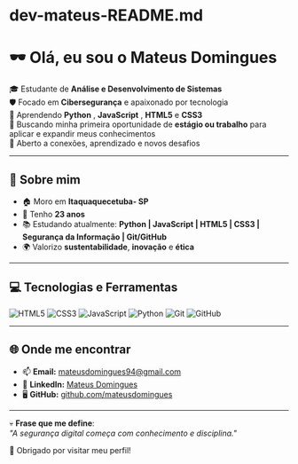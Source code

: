 # dev-mateus-README.md
# 🕶️ Olá, eu sou o Mateus Domingues  

🎓 Estudante de **Análise e Desenvolvimento de Sistemas**  
🛡️ Focado em **Cibersegurança** e apaixonado por tecnologia  
🌱 Aprendendo **Python** , **JavaScript** , **HTML5** e **CSS3**  
🧠 Buscando minha primeira oportunidade de **estágio ou trabalho** para aplicar e expandir meus conhecimentos  
🤝 Aberto a conexões, aprendizado e novos desafios  

---

## 📝 Sobre mim  
- 🏠 Moro em **Itaquaquecetuba- SP**  
- 🎂 Tenho **23 anos**  
- 📚 Estudando atualmente: **Python | JavaScript | HTML5 | CSS3 |  Segurança da Informação | Git/GitHub**  
- 🌍 Valorizo **sustentabilidade**, **inovação** e **ética**  

---

## 💻 Tecnologias e Ferramentas  

![HTML5](https://img.shields.io/badge/HTML5-0A0A0A?style=for-the-badge&logo=html5&logoColor=00ff00)  ![CSS3](https://img.shields.io/badge/CSS3-0A0A0A?style=for-the-badge&logo=css3&logoColor=00ff00)  ![JavaScript](https://img.shields.io/badge/JavaScript-0A0A0A?style=for-the-badge&logo=javascript&logoColor=00ff00)  ![Python](https://img.shields.io/badge/Python-0A0A0A?style=for-the-badge&logo=python&logoColor=00ff00)  ![Git](https://img.shields.io/badge/Git-0A0A0A?style=for-the-badge&logo=git&logoColor=00ff00)  ![GitHub](https://img.shields.io/badge/GitHub-0A0A0A?style=for-the-badge&logo=github&logoColor=00ff00)  

---


## 🌐 Onde me encontrar  

- 📫 **Email:** [mateusdomingues94@gmail.com](mailto:mateusdomingues94@gmail.com)  
- 💼 **LinkedIn:** [Mateus Domingues](www.linkedin.com/in/mateus-domingues-402868370)  
- 🖥️ **GitHub:** [github.com/mateusdomingues](https://github.com/mateusdomingues)  

---

💀 **Frase que me define**:  
*"A segurança digital começa com conhecimento e disciplina."*  

🚀 Obrigado por visitar meu perfil! 
